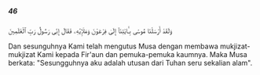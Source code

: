 ##### 46

<span class="ayah">وَلَقَدْ أَرْسَلْنَا مُوسَىٰ بِـَٔايَٰتِنَآ إِلَىٰ فِرْعَوْنَ وَمَلَإِي۟هِۦ فَقَالَ إِنِّى رَسُولُ رَبِّ ٱلْعَٰلَمِينَ</span>

<span class="ayah_translation">Dan sesunguhnya Kami telah mengutus Musa dengan membawa mukjizat-mukjizat Kami kepada Fir'aun dan pemuka-pemuka kaumnya. Maka Musa berkata: "Sesungguhnya aku adalah utusan dari Tuhan seru sekalian alam".</span>
